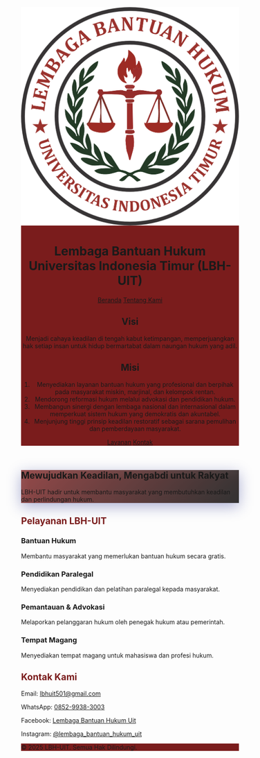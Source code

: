 <html lang="id">
<head>
  <meta charset="UTF-8" />
  <meta name="viewport" content="width=device-width, initial-scale=1.0" />
  <title>LBH-UIT Makassar</title>
  <link href="https://cdn.jsdelivr.net/npm/tailwindcss@2.2.19/dist/tailwind.min.css" rel="stylesheet">
  <link href="https://fonts.googleapis.com/css2?family=Inter:wght@400;600;700&display=swap" rel="stylesheet">
  <style>
    body { font-family: 'Inter', sans-serif; }
    .primary-color { background-color: #7a1c1c; }
    .accent-color { color: #144d36; }
    .text-highlight { color: #7a1c1c; }
    .glass {
      background: rgba(255, 255, 255, 0.2);
      backdrop-filter: blur(10px);
      box-shadow: 0 8px 32px 0 rgba(31, 38, 135, 0.37);
    }
    .hero-gradient {
      background: linear-gradient(135deg, #7a1c1c 0%, #000000 100%);
    }
  </style>
</head>
<body class="bg-white text-gray-800">
  <!-- Header -->
  <header class="primary-color text-white py-6 shadow-lg sticky top-0 z-50">
    <div class="max-w-6xl mx-auto px-6 flex items-center justify-between">
      <div class="flex items-center space-x-4">
        <img src="LOGO_LBH-removebg-preview.png" alt="Logo LBH-UIT" class="h-14 w-14 object-contain rounded-full shadow-md">
        <div>
          <h1 class="text-2xl sm:text-3xl font-bold leading-tight tracking-wide">Lembaga Bantuan Hukum<br><span class="text-sm sm:text-base font-medium">Universitas Indonesia Timur (LBH-UIT)</span></h1>
        </div>
      </div>
      <nav class="hidden sm:flex space-x-6 text-lg font-medium">
        <a href="#beranda" class="hover:underline">Beranda</a>
        <a href="#tentang" class="hover:underline">Tentang Kami</a>
          <!-- VISI-MISI -->
            <section id="visi-misi" class="py-12 bg-gray-50 px-6">
            <h2 class="text-2xl font-bold text-red-800 mb-4">Visi</h2>
            <p class="mb-6">Menjadi cahaya keadilan di tengah kabut ketimpangan, memperjuangkan hak setiap insan untuk hidup bermartabat dalam naungan hukum yang adil.</p>
                <h2 class="text-2xl font-bold text-red-800 mb-4">Misi</h2>
                  <ol class="list-decimal ml-6 text-gray-800 space-y-2">
                    <li>Menyediakan layanan bantuan hukum yang profesional dan berpihak pada masyarakat miskin, marjinal, dan kelompok rentan.</li>
                    <li>Mendorong reformasi hukum melalui advokasi dan pendidikan hukum.</li>
                    <li>Membangun sinergi dengan lembaga nasional dan internasional dalam memperkuat sistem hukum yang demokratis dan akuntabel.</li>
                    <li>Menjunjung tinggi prinsip keadilan restoratif sebagai sarana pemulihan dan pemberdayaan masyarakat.</li>
    </ol>
  </section>
        <a href="#layanan" class="hover:underline">Layanan</a>
        <a href="#kontak" class="hover:underline">Kontak</a>
      </nav>
    </div>
  </header>

  <!-- Hero -->
  <section id="beranda" class="hero-gradient text-white py-32 px-6">
    <div class="glass p-10 rounded-xl max-w-3xl mx-auto text-center">
      <h2 class="text-5xl font-bold mb-4 leading-snug">Mewujudkan Keadilan, Mengabdi untuk Rakyat</h2>
      <p class="text-lg">LBH-UIT hadir untuk membantu masyarakat yang membutuhkan keadilan dan perlindungan hukum.</p>
    </div>
  </section>

  <html lang="id">
<head>
  <meta charset="UTF-8" />
  <meta name="viewport" content="width=device-width, initial-scale=1.0" />
  <title>LBH-UIT</title>
  <script src="https://cdn.tailwindcss.com"></script>
</head>
<body class="bg-white text-gray-800">


</body>
</html>

  <!-- Layanan -->
  <section id="layanan" class="py-20 bg-white px-6">
    <div class="max-w-5xl mx-auto text-center">
      <h2 class="text-3xl font-bold text-highlight mb-10">Pelayanan LBH-UIT</h2>
      <div class="grid sm:grid-cols-2 gap-8 text-left">
        <div class="bg-gray-50 p-6 rounded-2xl shadow hover:shadow-xl transition duration-300">
          <h3 class="text-xl font-semibold mb-2">Bantuan Hukum</h3>
          <p>Membantu masyarakat yang memerlukan bantuan hukum secara gratis.</p>
        </div>
        <div class="bg-gray-50 p-6 rounded-2xl shadow hover:shadow-xl transition duration-300">
          <h3 class="text-xl font-semibold mb-2">Pendidikan Paralegal</h3>
          <p>Menyediakan pendidikan dan pelatihan paralegal kepada masyarakat.</p>
        </div>
        <div class="bg-gray-50 p-6 rounded-2xl shadow hover:shadow-xl transition duration-300">
          <h3 class="text-xl font-semibold mb-2">Pemantauan & Advokasi</h3>
          <p>Melaporkan pelanggaran hukum oleh penegak hukum atau pemerintah.</p>
        </div>
        <div class="bg-gray-50 p-6 rounded-2xl shadow hover:shadow-xl transition duration-300">
          <h3 class="text-xl font-semibold mb-2">Tempat Magang</h3>
          <p>Menyediakan tempat magang untuk mahasiswa dan profesi hukum.</p>
        </div>
      </div>
    </div>
  </section>

  <!-- Kontak -->
  <section id="kontak" class="py-20 bg-gray-100 px-6">
    <div class="max-w-4xl mx-auto text-center">
      <h2 class="text-3xl font-bold text-highlight mb-6">Kontak Kami</h2>
      <p class="text-lg mb-2">Email: <a href="mailto:lbhuit501@gmail.com" class="text-blue-600 underline">lbhuit501@gmail.com</a></p>
      <p class="text-lg mb-2">WhatsApp: <a href="https://wa.me/6285299383003" class="text-green-600 underline">0852-9938-3003</a></p>
      <p class="text-lg mb-2">Facebook: <a href="https://www.facebook.com/LembagaBantuanHukumUit" class="text-blue-600 underline">Lembaga Bantuan Hukum Uit</a></p>
      <p class="text-lg">Instagram: <a href="https://www.instagram.com/lembaga_bantuan_hukum_uit" class="text-pink-600 underline">@lembaga_bantuan_hukum_uit</a></p>
    </div>
  </section>

  <!-- Footer -->
  <footer class="primary-color text-white text-center py-6 mt-12">
    <p class="text-sm">&copy; 2025 LBH-UIT. Semua Hak Dilindungi.</p>
  </footer>
</body>
</html>
